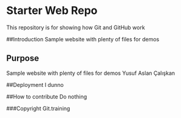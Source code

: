 # Starter Web Repo

This repository is for showing how Git and GitHub work

##Introduction
Sample website with plenty of files for demos



## Purpose

Sample website with plenty of files for demos
Yusuf Aslan Çalışkan

##Deployment
I dunno

##How to contribute
Do nothing

###Copyright
Git.training